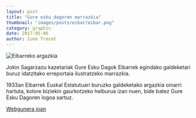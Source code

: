 ```yaml
---
layout: post
title: "Gure esku dagoren marrazkia"
thumbnail: "images/posts/eibar/eibar.png"
category: graphic
date: 2017-05-06
author: Iune Trecet
---
```


![Eibarreko argazkia](/images/posts/ondarea/eibar1.png)

Jokin Sagarzazu kazetariak Gure Esku Dagok Eibarrek egindako galdeketari buruz idatzitako erreportaia ilustratzeko marrazkia.

1933an Eibarrek Euskal Estatutuari buruzko galdeketako argazkia oinarri hartuta,
kolore biziekin gaurkotzeko helburua izan nuen, bide batez Gure Esku Dagoren
logoa sartuz.

<a class="goProject {{ page.category }}" href="http://www.berria.eus/paperekoa/1821/004/001/2017-05-06/eibarren_errepublika.htm">Webgunera joan</a>
